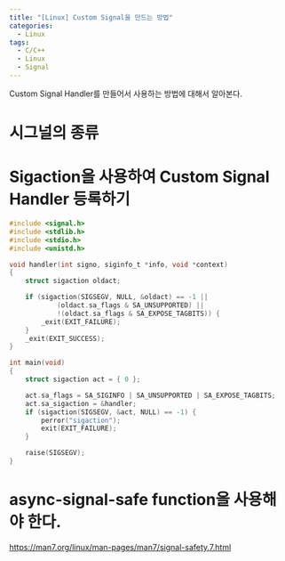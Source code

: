 ```yaml
---
title: "[Linux] Custom Signal을 만드는 방법"
categories:
  - Linux
tags:
  - C/C++
  - Linux
  - Signal
---
```


Custom Signal Handler를 만들어서 사용하는 방법에 대해서 알아본다. 

# 시그널의 종류

# Sigaction을 사용하여 Custom Signal Handler 등록하기

``` c
#include <signal.h>
#include <stdlib.h>
#include <stdio.h>
#include <unistd.h>

void handler(int signo, siginfo_t *info, void *context)
{
    struct sigaction oldact;

    if (sigaction(SIGSEGV, NULL, &oldact) == -1 ||
            (oldact.sa_flags & SA_UNSUPPORTED) ||
            !(oldact.sa_flags & SA_EXPOSE_TAGBITS)) {
        _exit(EXIT_FAILURE);
    }
    _exit(EXIT_SUCCESS);
}

int main(void)
{
    struct sigaction act = { 0 };

    act.sa_flags = SA_SIGINFO | SA_UNSUPPORTED | SA_EXPOSE_TAGBITS;
    act.sa_sigaction = &handler;
    if (sigaction(SIGSEGV, &act, NULL) == -1) {
        perror("sigaction");
        exit(EXIT_FAILURE);
    }

    raise(SIGSEGV);
}
```
# async-signal-safe function을 사용해야 한다.

https://man7.org/linux/man-pages/man7/signal-safety.7.html
